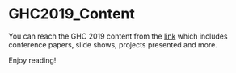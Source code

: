 # GHC2019_Content

You can reach the GHC 2019 content from the [link](https://www.webcastregister.events/gracehopper/registration_view_catalog_public.php) which includes conference papers, slide shows, projects presented and more. 

Enjoy reading!
